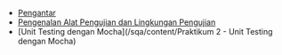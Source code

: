 - [Pengantar](/sqa/content/pengantar.md)
- [Pengenalan Alat Pengujian dan Lingkungan Pengujian](sqa/content/1_pengenalan_alat_pengujian_dan_lingkungan_pengujian.md)
- [Unit Testing dengan Mocha](/sqa/content/Praktikum 2 - Unit Testing dengan Mocha)
